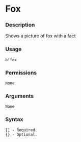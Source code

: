 # Fox

### **Description**

Shows a picture of fox with a fact

### Usage

```
b!fox
```

### Permissions

```
None
```

### Arguments

```
None
```

### Syntax

```
[] - Required.
{} - Optional.
```
